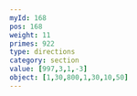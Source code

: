 ```yaml
---
myId: 168
pos: 168
weight: 11
primes: 922
type: directions
category: section
value: [997,3,1,-3]
object: [1,30,800,1,30,10,50]
---
```

